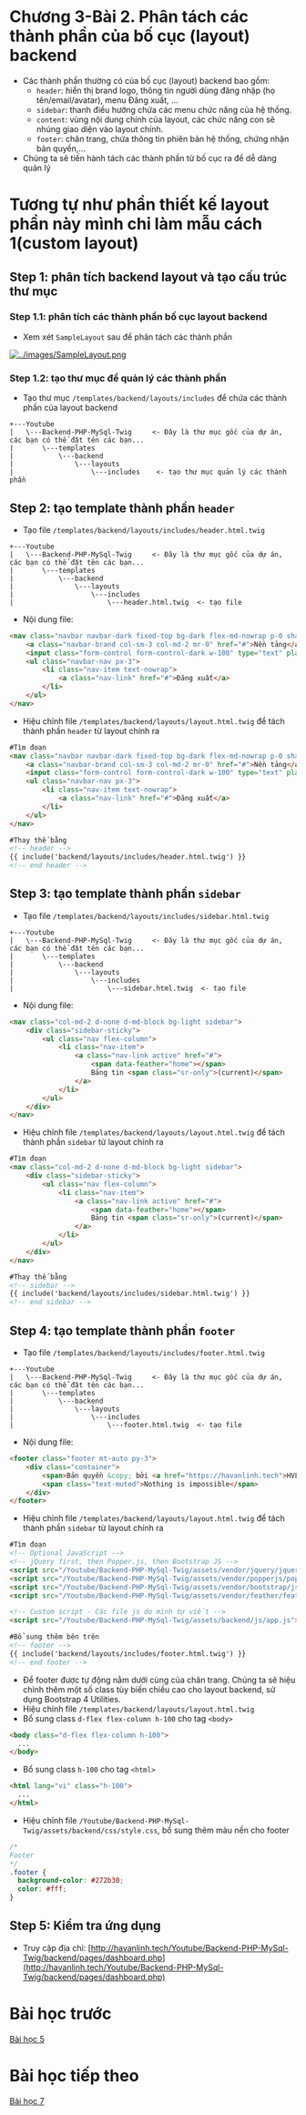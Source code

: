 # Chương 3-Bài 2. Phân tách các thành phần của bố cục (layout) backend
- Các thành phần thường có của bố cục (layout) backend bao gồm:
  - `header`: hiển thị brand logo, thông tin người dùng đăng nhập (họ tên/email/avatar), menu Đăng xuất, ...
  - `sidebar`: thanh điều hướng chứa các menu chức năng của hệ thống.
  - `content`: vùng nội dung chính của layout, các chức năng con sẽ nhúng giao diện vào layout chính.
  - `footer`: chân trang, chứa thông tin phiên bản hệ thống, chứng nhận bản quyền,...
- Chúng ta sẽ tiến hành tách các thành phần từ bố cục ra để dễ dàng quản lý

# Tương tự như phần thiết kế layout phần này mình chỉ làm mẫu cách 1(custom layout)

## Step 1: phân tích backend layout và tạo cấu trúc thư mục
### Step 1.1: phân tích các thành phần bố cục layout backend
- Xem xét `SampleLayout` sau để phân tách các thành phần

[![../images/SampleLayout.png](../images/SampleLayout.png)](../images/SampleLayout.png)

### Step 1.2: tạo thư mục để quản lý các thành phần
- Tạo thư mục `/templates/backend/layouts/includes` để chứa các thành phần của layout backend
```
+---Youtube
|   \---Backend-PHP-MySql-Twig     <- Đây là thư mục gốc của dự án, các bạn có thể đặt tên các bạn...
|       \---templates
|           \---backend
|               \---layouts
|                   \---includes    <- tạo thư mục quản lý các thành phần
```

## Step 2: tạo template thành phần `header`
- Tạo file `/templates/backend/layouts/includes/header.html.twig`
```
+---Youtube
|   \---Backend-PHP-MySql-Twig     <- Đây là thư mục gốc của dự án, các bạn có thể đặt tên các bạn...
|       \---templates
|           \---backend
|               \---layouts
|                   \---includes
|                       \---header.html.twig  <- tạo file
```
- Nội dung file:
```html
<nav class="navbar navbar-dark fixed-top bg-dark flex-md-nowrap p-0 shadow">
    <a class="navbar-brand col-sm-3 col-md-2 mr-0" href="#">Nền tảng</a>
    <input class="form-control form-control-dark w-100" type="text" placeholder="Tìm kiếm" aria-label="Search">
    <ul class="navbar-nav px-3">
        <li class="nav-item text-nowrap">
            <a class="nav-link" href="#">Đăng xuất</a>
        </li>
    </ul>
</nav>
```
- Hiệu chỉnh file `/templates/backend/layouts/layout.html.twig` để tách thành phần `header` từ layout chính ra
```html
#Tìm đoạn
<nav class="navbar navbar-dark fixed-top bg-dark flex-md-nowrap p-0 shadow">
    <a class="navbar-brand col-sm-3 col-md-2 mr-0" href="#">Nền tảng</a>
    <input class="form-control form-control-dark w-100" type="text" placeholder="Tìm kiếm" aria-label="Search">
    <ul class="navbar-nav px-3">
        <li class="nav-item text-nowrap">
            <a class="nav-link" href="#">Đăng xuất</a>
        </li>
    </ul>
</nav>

#Thay thế bằng
<!-- header -->
{{ include('backend/layouts/includes/header.html.twig') }}
<!-- end header -->
```

## Step 3: tạo template thành phần `sidebar`
- Tạo file `/templates/backend/layouts/includes/sidebar.html.twig`
```
+---Youtube
|   \---Backend-PHP-MySql-Twig     <- Đây là thư mục gốc của dự án, các bạn có thể đặt tên các bạn...
|       \---templates
|           \---backend
|               \---layouts
|                   \---includes
|                       \---sidebar.html.twig  <- tạo file
```
- Nội dung file:
```html
<nav class="col-md-2 d-none d-md-block bg-light sidebar">
    <div class="sidebar-sticky">
        <ul class="nav flex-column">
            <li class="nav-item">
                <a class="nav-link active" href="#">
                    <span data-feather="home"></span>
                    Bảng tin <span class="sr-only">(current)</span>
                </a>
            </li>
        </ul>
    </div>
</nav>
```
- Hiệu chỉnh file `/templates/backend/layouts/layout.html.twig` để tách thành phần `sidebar` từ layout chính ra
```html
#Tìm đoạn
<nav class="col-md-2 d-none d-md-block bg-light sidebar">
    <div class="sidebar-sticky">
        <ul class="nav flex-column">
            <li class="nav-item">
                <a class="nav-link active" href="#">
                    <span data-feather="home"></span>
                    Bảng tin <span class="sr-only">(current)</span>
                </a>
            </li>
        </ul>
    </div>
</nav>

#Thay thế bằng
<!-- sidebar -->
{{ include('backend/layouts/includes/sidebar.html.twig') }}
<!-- end sidebar -->
```

## Step 4: tạo template thành phần `footer`
- Tạo file `/templates/backend/layouts/includes/footer.html.twig`
```
+---Youtube
|   \---Backend-PHP-MySql-Twig     <- Đây là thư mục gốc của dự án, các bạn có thể đặt tên các bạn...
|       \---templates
|           \---backend
|               \---layouts
|                   \---includes
|                       \---footer.html.twig  <- tạo file
```
- Nội dung file:
```html
<footer class="footer mt-auto py-3">
    <div class="container">
        <span>Bản quyền &copy; bởi <a href="https://havanlinh.tech">HVL</a> - 2021.</span>
        <span class="text-muted">Nothing is impossible</span>
    </div>
</footer>
```
- Hiệu chỉnh file `/templates/backend/layouts/layout.html.twig` để tách thành phần `sidebar` từ layout chính ra
```html
#Tìm đoạn
<!-- Optional JavaScript -->
<!-- jQuery first, then Popper.js, then Bootstrap JS -->
<script src="/Youtube/Backend-PHP-MySql-Twig/assets/vendor/jquery/jquery.min.js"></script>
<script src="/Youtube/Backend-PHP-MySql-Twig/assets/vendor/popperjs/popper.min.js"></script>
<script src="/Youtube/Backend-PHP-MySql-Twig/assets/vendor/bootstrap/js/bootstrap.min.js"></script>
<script src="/Youtube/Backend-PHP-MySql-Twig/assets/vendor/feather/feather.min.js"></script>

<!-- Custom script - Các file js do mình tự viết -->
<script src="/Youtube/Backend-PHP-MySql-Twig/assets/backend/js/app.js"></script>

#Bổ sung thêm bên trên
<!-- footer -->
{{ include('backend/layouts/includes/footer.html.twig') }}
<!-- end footer -->
```
- Để footer được tự động nằm dưới cùng của chân trang. Chúng ta sẽ hiệu chỉnh thêm một số class tùy biến chiều cao cho layout backend, sử dụng Bootstrap 4 Utilities.
- Hiệu chỉnh file `/templates/backend/layouts/layout.html.twig`
- Bổ sung class `d-flex flex-column h-100` cho tag `<body>`
```html
<body class="d-flex flex-column h-100">
  ...
</body>
```

- Bổ sung class `h-100` cho tag `<html>`
```html
<html lang="vi" class="h-100">
  ...
</html>
```

- Hiệu chỉnh file `/Youtube/Backend-PHP-MySql-Twig/assets/backend/css/style.css`, bổ sung thêm màu nền cho footer
```css
/*
Footer
*/
.footer {
  background-color: #272b30;
  color: #fff;
}
```

## Step 5: Kiểm tra ứng dụng
- Truy cập địa chỉ: [http://havanlinh.tech/Youtube/Backend-PHP-MySql-Twig/backend/pages/dashboard.php](http://havanlinh.tech/Youtube/Backend-PHP-MySql-Twig/backend/pages/dashboard.php)

# Bài học trước
[Bài học 5](./Chapter3/Readme-Bai1.md)
# Bài học tiếp theo
[Bài học 7](../Chapter4/Readme-Bai1.md)